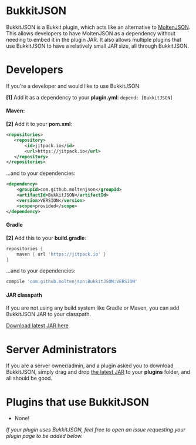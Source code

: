 # BukkitJSON
BukkitJSON is a Bukkit plugin, which acts like an alternative to [MoltenJSON](https://www.github.com/moltenjson/MoltenJSON). This allows developers to have MoltenJSON as a dependency without needing to embed it in the plugin JAR. It also allows multiple plugins that use BukkitJSON to have a relatively small JAR size, all through BukkitJSON.

# Developers
If you're a developer and would like to use BukkitJSON:

**[1]** Add it as a dependency to your **plugin.yml**:
`depend: [BukkitJSON]`

#### Maven:
**[2]** Add it to your **pom.xml**:

 ```xml
<repositories>
    <repository>
	    <id>jitpack.io</id>
	    <url>https://jitpack.io</url>
    </repository>
</repositories>
```

...and to your dependencies:
```xml
<dependency>
    <groupId>com.github.moltenjson</groupId>
    <artifactId>BukkitJSON</artifactId>
    <version>VERSION</version>
    <scope>provided</scope>
</dependency>
```

#### Gradle
**[2]** Add this to your **build.gradle**:

```gradle
repositories {
    maven { url 'https://jitpack.io' }
}
```

...and to your dependencies:
```gradle
compile 'com.github.moltenjson:BukkitJSON:VERSION'
```

#### JAR classpath
If you are not using any build system like Gradle or Maven, you can add BukkitJSON JAR to your classpath.

[Download latest JAR here](https://github.com/moltenjson/BukkitJSON/releases/latest)

# Server Administrators
If you are a server owner/admin, and a plugin asked you to download BukkitJSON, simply drag and drop 
[the latest JAR](https://github.com/moltenjson/BukkitJSON/releases/latest) to your **plugins** folder, and all should be good.


# Plugins that use BukkitJSON

* None!

*If your plugin uses BukkitJSON, feel free to open an issue requesting your plugin page to be added below.*
